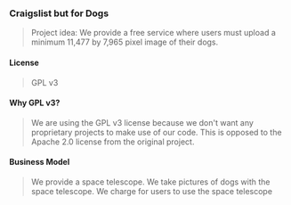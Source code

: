 ### Craigslist but for Dogs

> Project idea: We provide a free service where users must upload a minimum 11,477 by 7,965 pixel image of their dogs.

#### License
> GPL v3

#### Why GPL v3?
> We are using the GPL v3 license because we don't want any proprietary projects to make use of our code. This is opposed to the Apache 2.0 license from the original project. 

#### Business Model
> We provide a space telescope. We take pictures of dogs with the space telescope. We charge for users to use the space telescope
